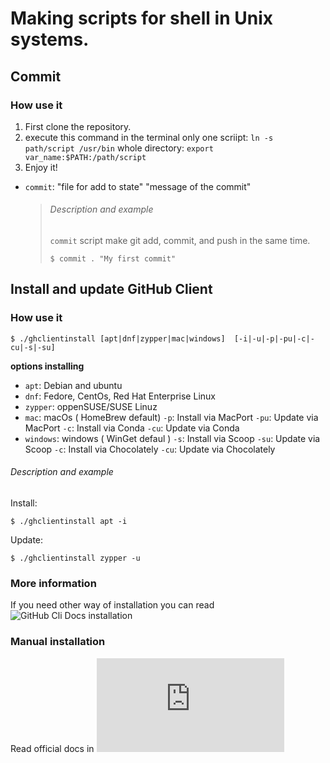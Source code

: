 # Making scripts for shell in Unix systems.
## Commit 
### How use it
  1. First clone the repository.
  2. execute this command in the terminal
    only one scriipt: `ln -s path/script /usr/bin`
    whole directory: `export var_name:$PATH:/path/script`
  3. Enjoy it!
- `commit`: "file for add to state" "message of the commit"

  > ###### Description and example
  > `commit` script make git add, commit, and push in the same time.
  > ```
  > $ commit . "My first commit"
  > ```

## Install and update GitHub Client
  ### How use it

  ```
  $ ./ghclientinstall [apt|dnf|zypper|mac|windows]  [-i|-u|-p|-pu|-c|-cu|-s|-su]
  ```
  __options installing__ 
  - `apt`: Debian and ubuntu
  - `dnf`: Fedore, CentOs, Red Hat Enterprise Linux
  - `zypper`: oppenSUSE/SUSE Linuz
  - `mac`: macOs ( HomeBrew default)
    `-p`: Install via MacPort
    `-pu`: Update via MacPort
    `-c`: Install via Conda
    `-cu`: Update via Conda
  - `windows`: windows ( WinGet defaul )
    `-s`: Install via Scoop
    `-su`: Update via Scoop
    `-c`: Install via Chocolately
    `-cu`: Update via Chocolately

  ###### Description and example
  Install:
  ```
  $ ./ghclientinstall apt -i
  ```
  Update:
  ```
  $ ./ghclientinstall zypper -u
  ```
  ### More information
  If you need other way of installation you can read ![GitHub Cli Docs installation](https://github.com/cli/cli#installation)
  ### Manual installation
  Read official docs in ![Github Docs install cli](https://github.com/cli/cli/blob/trunk/docs/install_linux.md)